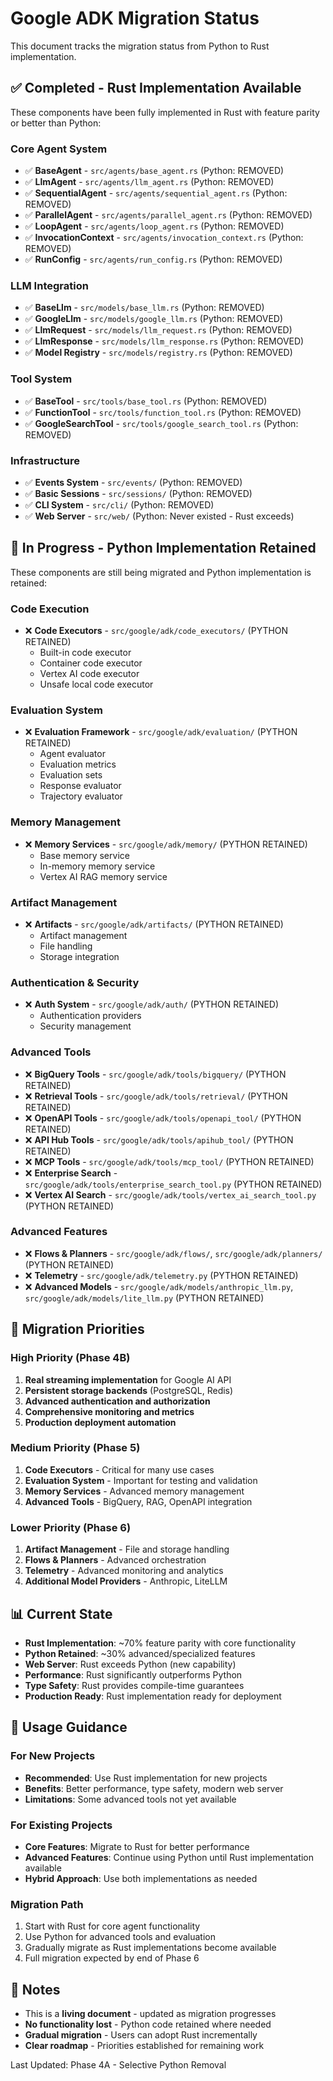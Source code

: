 # Google ADK Migration Status

This document tracks the migration status from Python to Rust implementation.

## ✅ **Completed - Rust Implementation Available**

These components have been fully implemented in Rust with feature parity or better than Python:

### Core Agent System
- ✅ **BaseAgent** - `src/agents/base_agent.rs` (Python: REMOVED)
- ✅ **LlmAgent** - `src/agents/llm_agent.rs` (Python: REMOVED)
- ✅ **SequentialAgent** - `src/agents/sequential_agent.rs` (Python: REMOVED)
- ✅ **ParallelAgent** - `src/agents/parallel_agent.rs` (Python: REMOVED)
- ✅ **LoopAgent** - `src/agents/loop_agent.rs` (Python: REMOVED)
- ✅ **InvocationContext** - `src/agents/invocation_context.rs` (Python: REMOVED)
- ✅ **RunConfig** - `src/agents/run_config.rs` (Python: REMOVED)

### LLM Integration
- ✅ **BaseLlm** - `src/models/base_llm.rs` (Python: REMOVED)
- ✅ **GoogleLlm** - `src/models/google_llm.rs` (Python: REMOVED)
- ✅ **LlmRequest** - `src/models/llm_request.rs` (Python: REMOVED)
- ✅ **LlmResponse** - `src/models/llm_response.rs` (Python: REMOVED)
- ✅ **Model Registry** - `src/models/registry.rs` (Python: REMOVED)

### Tool System
- ✅ **BaseTool** - `src/tools/base_tool.rs` (Python: REMOVED)
- ✅ **FunctionTool** - `src/tools/function_tool.rs` (Python: REMOVED)
- ✅ **GoogleSearchTool** - `src/tools/google_search_tool.rs` (Python: REMOVED)

### Infrastructure
- ✅ **Events System** - `src/events/` (Python: REMOVED)
- ✅ **Basic Sessions** - `src/sessions/` (Python: REMOVED)
- ✅ **CLI System** - `src/cli/` (Python: REMOVED)
- ✅ **Web Server** - `src/web/` (Python: Never existed - Rust exceeds)

## 🚧 **In Progress - Python Implementation Retained**

These components are still being migrated and Python implementation is retained:

### Code Execution
- ❌ **Code Executors** - `src/google/adk/code_executors/` (PYTHON RETAINED)
  - Built-in code executor
  - Container code executor
  - Vertex AI code executor
  - Unsafe local code executor

### Evaluation System
- ❌ **Evaluation Framework** - `src/google/adk/evaluation/` (PYTHON RETAINED)
  - Agent evaluator
  - Evaluation metrics
  - Evaluation sets
  - Response evaluator
  - Trajectory evaluator

### Memory Management
- ❌ **Memory Services** - `src/google/adk/memory/` (PYTHON RETAINED)
  - Base memory service
  - In-memory memory service
  - Vertex AI RAG memory service

### Artifact Management
- ❌ **Artifacts** - `src/google/adk/artifacts/` (PYTHON RETAINED)
  - Artifact management
  - File handling
  - Storage integration

### Authentication & Security
- ❌ **Auth System** - `src/google/adk/auth/` (PYTHON RETAINED)
  - Authentication providers
  - Security management

### Advanced Tools
- ❌ **BigQuery Tools** - `src/google/adk/tools/bigquery/` (PYTHON RETAINED)
- ❌ **Retrieval Tools** - `src/google/adk/tools/retrieval/` (PYTHON RETAINED)
- ❌ **OpenAPI Tools** - `src/google/adk/tools/openapi_tool/` (PYTHON RETAINED)
- ❌ **API Hub Tools** - `src/google/adk/tools/apihub_tool/` (PYTHON RETAINED)
- ❌ **MCP Tools** - `src/google/adk/tools/mcp_tool/` (PYTHON RETAINED)
- ❌ **Enterprise Search** - `src/google/adk/tools/enterprise_search_tool.py` (PYTHON RETAINED)
- ❌ **Vertex AI Search** - `src/google/adk/tools/vertex_ai_search_tool.py` (PYTHON RETAINED)

### Advanced Features
- ❌ **Flows & Planners** - `src/google/adk/flows/`, `src/google/adk/planners/` (PYTHON RETAINED)
- ❌ **Telemetry** - `src/google/adk/telemetry.py` (PYTHON RETAINED)
- ❌ **Advanced Models** - `src/google/adk/models/anthropic_llm.py`, `src/google/adk/models/lite_llm.py` (PYTHON RETAINED)

## 🎯 **Migration Priorities**

### High Priority (Phase 4B)
1. **Real streaming implementation** for Google AI API
2. **Persistent storage backends** (PostgreSQL, Redis)
3. **Advanced authentication and authorization**
4. **Comprehensive monitoring and metrics**
5. **Production deployment automation**

### Medium Priority (Phase 5)
1. **Code Executors** - Critical for many use cases
2. **Evaluation System** - Important for testing and validation
3. **Memory Services** - Advanced memory management
4. **Advanced Tools** - BigQuery, RAG, OpenAPI integration

### Lower Priority (Phase 6)
1. **Artifact Management** - File and storage handling
2. **Flows & Planners** - Advanced orchestration
3. **Telemetry** - Advanced monitoring and analytics
4. **Additional Model Providers** - Anthropic, LiteLLM

## 📊 **Current State**

- **Rust Implementation**: ~70% feature parity with core functionality
- **Python Retained**: ~30% advanced/specialized features
- **Web Server**: Rust exceeds Python (new capability)
- **Performance**: Rust significantly outperforms Python
- **Type Safety**: Rust provides compile-time guarantees
- **Production Ready**: Rust implementation ready for deployment

## 🚀 **Usage Guidance**

### For New Projects
- **Recommended**: Use Rust implementation for new projects
- **Benefits**: Better performance, type safety, modern web server
- **Limitations**: Some advanced tools not yet available

### For Existing Projects
- **Core Features**: Migrate to Rust for better performance
- **Advanced Features**: Continue using Python until Rust implementation available
- **Hybrid Approach**: Use both implementations as needed

### Migration Path
1. Start with Rust for core agent functionality
2. Use Python for advanced tools and evaluation
3. Gradually migrate as Rust implementations become available
4. Full migration expected by end of Phase 6

## 📝 **Notes**

- This is a **living document** - updated as migration progresses
- **No functionality lost** - Python code retained where needed
- **Gradual migration** - Users can adopt Rust incrementally
- **Clear roadmap** - Priorities established for remaining work

Last Updated: Phase 4A - Selective Python Removal
